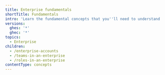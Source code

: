 ```yaml
---
title: Enterprise fundamentals
shortTitle: Fundamentals
intro: 'Learn the fundamental concepts that you''ll need to understand {% data variables.location.product_location %}, including fundamentals, identity and access management, security and compliance, and best practices.'
versions:
  ghes: '*'
  ghec: '*'
topics:
  - Enterprise
children:
  - /enterprise-accounts
  - /teams-in-an-enterprise
  - /roles-in-an-enterprise
contentType: concepts
---
```

